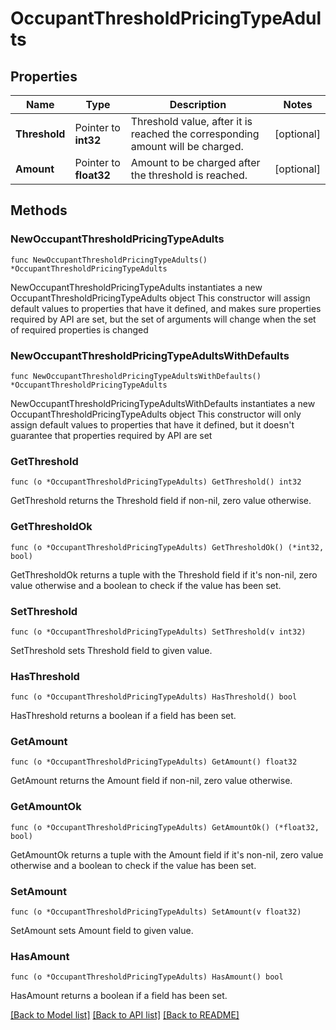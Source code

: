 # OccupantThresholdPricingTypeAdults

## Properties

Name | Type | Description | Notes
------------ | ------------- | ------------- | -------------
**Threshold** | Pointer to **int32** | Threshold value, after it is reached the corresponding amount will be charged. | [optional] 
**Amount** | Pointer to **float32** | Amount to be charged after the threshold is reached. | [optional] 

## Methods

### NewOccupantThresholdPricingTypeAdults

`func NewOccupantThresholdPricingTypeAdults() *OccupantThresholdPricingTypeAdults`

NewOccupantThresholdPricingTypeAdults instantiates a new OccupantThresholdPricingTypeAdults object
This constructor will assign default values to properties that have it defined,
and makes sure properties required by API are set, but the set of arguments
will change when the set of required properties is changed

### NewOccupantThresholdPricingTypeAdultsWithDefaults

`func NewOccupantThresholdPricingTypeAdultsWithDefaults() *OccupantThresholdPricingTypeAdults`

NewOccupantThresholdPricingTypeAdultsWithDefaults instantiates a new OccupantThresholdPricingTypeAdults object
This constructor will only assign default values to properties that have it defined,
but it doesn't guarantee that properties required by API are set

### GetThreshold

`func (o *OccupantThresholdPricingTypeAdults) GetThreshold() int32`

GetThreshold returns the Threshold field if non-nil, zero value otherwise.

### GetThresholdOk

`func (o *OccupantThresholdPricingTypeAdults) GetThresholdOk() (*int32, bool)`

GetThresholdOk returns a tuple with the Threshold field if it's non-nil, zero value otherwise
and a boolean to check if the value has been set.

### SetThreshold

`func (o *OccupantThresholdPricingTypeAdults) SetThreshold(v int32)`

SetThreshold sets Threshold field to given value.

### HasThreshold

`func (o *OccupantThresholdPricingTypeAdults) HasThreshold() bool`

HasThreshold returns a boolean if a field has been set.

### GetAmount

`func (o *OccupantThresholdPricingTypeAdults) GetAmount() float32`

GetAmount returns the Amount field if non-nil, zero value otherwise.

### GetAmountOk

`func (o *OccupantThresholdPricingTypeAdults) GetAmountOk() (*float32, bool)`

GetAmountOk returns a tuple with the Amount field if it's non-nil, zero value otherwise
and a boolean to check if the value has been set.

### SetAmount

`func (o *OccupantThresholdPricingTypeAdults) SetAmount(v float32)`

SetAmount sets Amount field to given value.

### HasAmount

`func (o *OccupantThresholdPricingTypeAdults) HasAmount() bool`

HasAmount returns a boolean if a field has been set.


[[Back to Model list]](../README.md#documentation-for-models) [[Back to API list]](../README.md#documentation-for-api-endpoints) [[Back to README]](../README.md)


